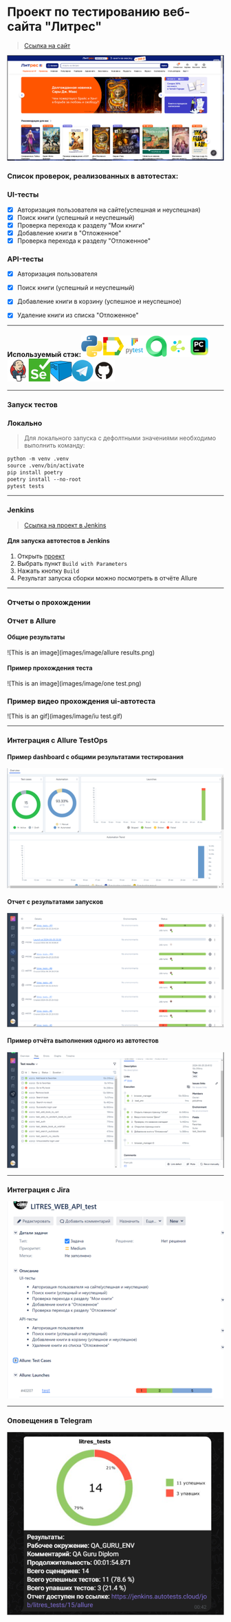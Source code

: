 <h1> Проект по тестированию веб-сайта "Литрес"</h1>

> <a target="_blank" href="https://www.litres.ru">Ссылка на сайт</a>

![This is an image](images/image/Литрес.png)

<h3> Список проверок, реализованных в автотестах:</h3>

### UI-тесты
- [x] Авторизация пользователя на сайте(успешная и неуспешная)
- [x] Поиск книги (успешный и неуспешный)
- [x] Проверка перехода к разделу "Мои книги"
- [x] Добавление книги в "Отложенное"
- [x] Проверка перехода к разделу "Отложенное"

### API-тесты
- [x] Авторизация пользователя
- [x] Поиск книги (успешный и неуспешный)
- [x] Добавление книги в корзину (успешное и неуспешное)
- [x] Удаление книги из списка "Отложенное"


----
### Используемый стэк:<img src="images/icons/python.png" width="50"><img src="images/icons/allure_report.png" width="50"><img src="images/icons/pytest.png" width="50"><img src="images/icons/allure_testops.png" width="50"><img src="images/icons/selene.png" width="50"><img src="images/icons/intellij_pycharm.png" width="50"><img src="images/icons/jenkins.png" width="50"><img src="images/icons/selenium.png" width="50"><img src="images/icons/selenoid.png" width="50"><img src="images/icons/tg.png" width="50"><img src="images/icons/GitHub.svg" width="50">

----
### Запуск тестов
### Локально
> Для локального запуска с дефолтными значениями необходимо выполнить команду:
```
python -m venv .venv
source .venv/bin/activate
pip install poetry
poetry install --no-root
pytest tests
```

----
### Jenkins
> <a target="_blank" href="https://jenkins.autotests.cloud/job/litres_tests/">Ссылка на проект в Jenkins</a>

#### Для запуска автотестов в Jenkins

1. Открыть <a target="_blank" href="https://jenkins.autotests.cloud/job/litres_tests/">проект</a>
2. Выбрать пункт `Build with Parameters`
3. Нажать кнопку `Build`
4. Результат запуска сборки можно посмотреть в отчёте Allure

----
### Отчеты о прохождении
### Отчет в Allure

#### Общие результаты
![This is an image](images/image/allure results.png)
#### Пример прохождения теста
![This is an image](images/image/one test.png)
### Пример видео прохождения ui-автотеста
![This is an gif](images/image/iu test.gif)


----
### Интеграция с Allure TestOps
#### Пример dashboard с общими результатами тестирования
![This is an image](images/image/dashboard.png)

#### Отчет с результатами запусков
![This is an image](images/image/лаучер.png)

#### Пример отчёта выполнения одного из автотестов
![This is an image](images/image/Test_testOps.png)

----
### Интеграция с Jira

![This is an image](images/image/jira.png)

----
### Оповещения в Telegram
![This is an image](images/image/telegram_bot.png)



